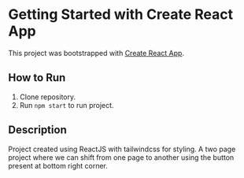 # Getting Started with Create React App

This project was bootstrapped with [Create React App](https://github.com/facebook/create-react-app).

## How to Run
1. Clone repository.
2. Run `npm start` to run project.

## Description
Project created using ReactJS with tailwindcss for styling. A two page project where we can shift from one page to another using the button present at bottom right corner.
